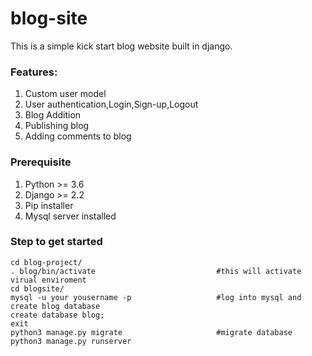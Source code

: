 # blog-site
This is a simple kick start blog website built in django.

### Features:
1) Custom user model
2) User authentication,Login,Sign-up,Logout
3) Blog Addition
4) Publishing blog
5) Adding comments to blog

### Prerequisite

1) Python >= 3.6
2) Django >= 2.2
3) Pip installer
4) Mysql server installed

### Step to get started
```
cd blog-project/
. blog/bin/activate                           #this will activate virual enviroment 
cd blogsite/
mysql -u your yousername -p                   #log into mysql and create blog database 
create database blog;
exit
python3 manage.py migrate                     #migrate database
python3 manage.py runserver
```
